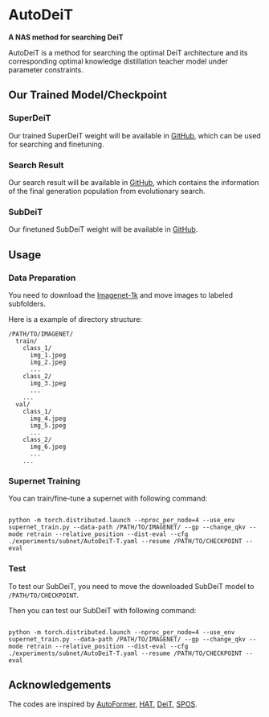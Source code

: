 # AutoDeiT

**A NAS method for searching DeiT**

AutoDeiT is a method for searching the optimal DeiT architecture and its corresponding optimal knowledge distillation teacher model under parameter constraints.

## Our Trained Model/Checkpoint

### SuperDeiT

Our trained SuperDeiT weight will be available in [GitHub](https://github.com/NASdn6hyc8/AutoDeiT/releases/download/model/superDeiT.pth), which can be used for searching and finetuning.

### Search Result

Our search result will be available in [GitHub](https://github.com/NASdn6hyc8/AutoDeiT/releases/download/model/checkpoint-20.pth.tar), which contains the information of the final generation population from evolutionary search.

### SubDeiT

Our finetuned SubDeiT weight will be available in [GitHub](https://github.com/NASdn6hyc8/AutoDeiT/releases/download/model/subDeiT.pth).

## Usage

### Data Preparation

You need to download the [Imagenet-1k](http://www.image-net.org/) and move images to labeled subfolders.

Here is a example of directory structure:

```
/PATH/TO/IMAGENET/
  train/
    class_1/
      img_1.jpeg
      img_2.jpeg
      ...
    class_2/
      img_3.jpeg
      ...
    ...
  val/
    class_1/
      img_4.jpeg
      img_5.jpeg
      ...
    class_2/
      img_6.jpeg
      ...
    ...
```
### Supernet Training
You can train/fine-tune a supernet with following command:

```bulidoutcfg

python -m torch.distributed.launch --nproc_per_node=4 --use_env supernet_train.py --data-path /PATH/TO/IMAGENET/ --gp --change_qkv --mode retrain --relative_position --dist-eval --cfg ./experiments/subnet/AutoDeiT-T.yaml --resume /PATH/TO/CHECKPOINT --eval

```

### Test

To test our SubDeiT, you need to move the downloaded SubDeiT model to `/PATH/TO/CHECKPOINT`.

Then you can test our SubDeiT with following command:
```bulidoutcfg

python -m torch.distributed.launch --nproc_per_node=4 --use_env supernet_train.py --data-path /PATH/TO/IMAGENET/ --gp --change_qkv --mode retrain --relative_position --dist-eval --cfg ./experiments/subnet/AutoDeiT-T.yaml --resume /PATH/TO/CHECKPOINT --eval

```

## Acknowledgements

The codes are inspired by [AutoFormer](https://github.com/microsoft/Cream/tree/main/AutoFormer), [HAT](https://github.com/mit-han-lab/hardware-aware-transformers), [DeiT](https://github.com/facebookresearch/deit), [SPOS](https://github.com/megvii-model/SinglePathOneShot).

